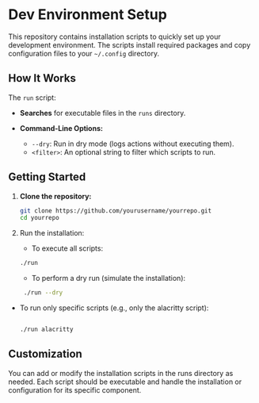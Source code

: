 # Dev Environment Setup

This repository contains installation scripts to quickly set up your development environment. The scripts install required packages and copy configuration files to your `~/.config` directory.

## How It Works

The `run` script:

- **Searches** for executable files in the `runs` directory.
- **Command-Line Options:**

  - `--dry`: Run in dry mode (logs actions without executing them).
  - `<filter>`: An optional string to filter which scripts to run.

## Getting Started

1. **Clone the repository:**
   ```bash
   git clone https://github.com/yourusername/yourrepo.git
   cd yourrepo
   ```
2. Run the installation:

   - To execute all scripts:

   ```bash
   ./run
   ```

   - To perform a dry run (simulate the installation):

   ```bash
    ./run --dry
   ```

- To run only specific scripts (e.g., only the alacritty script):

  ```bash

  ./run alacritty
  ```

## Customization

You can add or modify the installation scripts in the runs directory as needed. Each script should be executable and handle the installation or configuration for its specific component.
